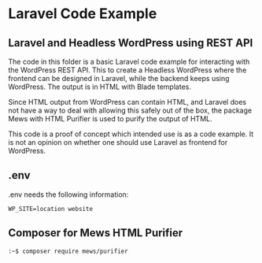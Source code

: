 # Laravel Code Example

## Laravel and Headless WordPress using REST API

The code in this folder is a basic Laravel code example for interacting with the WordPress REST API. 
This to create a Headless WordPress where the frontend can be designed in Laravel, while the backend keeps using WordPress. The output is in HTML with Blade templates.

Since HTML output from WordPress can contain HTML, and Laravel does not have a way to deal with allowing this safely out of the box, the package Mews with HTML Purifier is used to purify the output of  HTML.

This code is a proof of concept which intended use is as a code example. It is not an opinion on whether one should use Laravel as frontend for WordPress.

## .env

.env needs the following information: 

```
WP_SITE=location website
```

## Composer for Mews HTML Purifier

```
:~$ composer require mews/purifier
```

